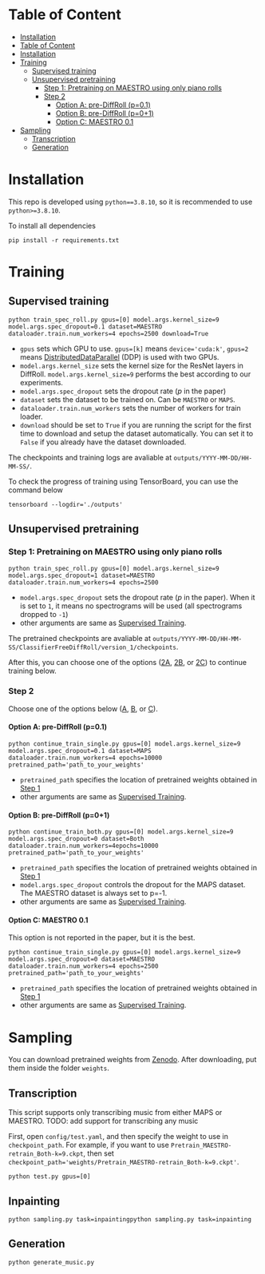 # Table of Content
<!-- @import "[TOC]" {cmd="toc" depthFrom=1 depthTo=4 orderedList=false} -->

<!-- code_chunk_output -->
- [Installation](#installation)
- [Table of Content](#table-of-content)
- [Installation](#installation)
- [Training](#training)
  - [Supervised training](#supervised-training)
  - [Unsupervised pretraining](#unsupervised-pretraining)
    - [Step 1: Pretraining on MAESTRO using only piano rolls](#step-1-pretraining-on-maestro-using-only-piano-rolls)
    - [Step 2](#step-2)
      - [Option A: pre-DiffRoll (p=0.1)](#option-a-pre-diffroll-p01)
      - [Option B: pre-DiffRoll (p=0+1)](#option-b-pre-diffroll-p01)
      - [Option C: MAESTRO 0.1](#option-c-maestro-01)
- [Sampling](#sampling)
  - [Transcription](#transcription)
  - [Generation](#generation)

<!-- /code_chunk_output -->


# Installation
This repo is developed using `python==3.8.10`, so it is recommended to use `python>=3.8.10`.

To install all dependencies
```
pip install -r requirements.txt
```

# Training

## Supervised training
```
python train_spec_roll.py gpus=[0] model.args.kernel_size=9 model.args.spec_dropout=0.1 dataset=MAESTRO dataloader.train.num_workers=4 epochs=2500 download=True
```


- `gpus` sets which GPU to use. `gpus=[k]` means `device='cuda:k'`, `gpus=2` means [DistributedDataParallel](https://pytorch.org/docs/stable/generated/torch.nn.parallel.DistributedDataParallel.html) (DDP) is used with two GPUs.
- `model.args.kernel_size` sets the kernel size for the ResNet layers in DiffRoll. `model.args.kernel_size=9` performs the best according to our experiments.
- `model.args.spec_dropout` sets the dropout rate ($p$ in the paper)
- `dataset` sets the dataset to be trained on. Can be `MAESTRO` or `MAPS`.
- `dataloader.train.num_workers` sets the number of workers for train loader.
- `download` should be set to `True` if you are running the script for the first time to download and setup the dataset automatically. You can set it to `False` if you already have the dataset downloaded.

The checkpoints and training logs are avaliable at `outputs/YYYY-MM-DD/HH-MM-SS/`. 

To check the progress of training using TensorBoard, you can use the command below
```
tensorboard --logdir='./outputs'
```

## Unsupervised pretraining
### Step 1: Pretraining on MAESTRO using only piano rolls
```
python train_spec_roll.py gpus=[0] model.args.kernel_size=9 model.args.spec_dropout=1 dataset=MAESTRO dataloader.train.num_workers=4 epochs=2500
```

- `model.args.spec_dropout` sets the dropout rate ($p$ in the paper). When it is set to `1`, it means no spectrograms will be used (all spectrograms dropped to `-1`)
- other arguments are same as [Supervised Training](#supervised-training).

The pretrained checkpoints are avaliable at `outputs/YYYY-MM-DD/HH-MM-SS/ClassifierFreeDiffRoll/version_1/checkpoints`.

After this, you can choose one of the options ([2A](#option-a-pre-diffroll-p01), [2B](#option-b-pre-diffroll-p01), or [2C](#option-c-maestro-01)) to continue training below.


### Step 2
Choose one of the options below ([A](#option-a-pre-diffroll-p01), [B](#option-b-pre-diffroll-p01), or [C](#option-c-maestro-01)).
#### Option A: pre-DiffRoll (p=0.1)

```
python continue_train_single.py gpus=[0] model.args.kernel_size=9 model.args.spec_dropout=0.1 dataset=MAPS dataloader.train.num_workers=4 epochs=10000 pretrained_path='path_to_your_weights' 
```

- `pretrained_path` specifies the location of pretrained weights obtained in [Step 1](#step-1-pretraining-on-maestro-using-only-piano-rolls)
- other arguments are same as [Supervised Training](#supervised-training).


#### Option B: pre-DiffRoll (p=0+1)

```
python continue_train_both.py gpus=[0] model.args.kernel_size=9 model.args.spec_dropout=0 dataset=Both dataloader.train.num_workers=4epochs=10000 pretrained_path='path_to_your_weights' 
```

- `pretrained_path` specifies the location of pretrained weights obtained in [Step 1](#step-1-pretraining-on-maestro-using-only-piano-rolls)
- `model.args.spec_dropout` controls the dropout for the MAPS dataset. The MAESTRO dataset is always set to p=-1. 
- other arguments are same as [Supervised Training](#supervised-training).

#### Option C: MAESTRO 0.1
This option is not reported in the paper, but it is the best.

```
python continue_train_single.py gpus=[0] model.args.kernel_size=9 model.args.spec_dropout=0 dataset=MAESTRO dataloader.train.num_workers=4 epochs=2500 pretrained_path='path_to_your_weights' 
```

- `pretrained_path` specifies the location of pretrained weights obtained in [Step 1](#step-1-pretraining-on-maestro-using-only-piano-rolls)
- other arguments are same as [Supervised Training](#supervised-training).

# Sampling
You can download pretrained weights from [Zenodo](https://zenodo.org/record/7214252#.Y00_xUzP260). After downloading, put them inside the folder `weights`.

## Transcription
This script supports only transcribing music from either MAPS or MAESTRO.
TODO: add support for transcribing any music

First, open `config/test.yaml`, and then specify the weight to use in `checkpoint_path`.
For example, if you want to use `Pretrain_MAESTRO-retrain_Both-k=9.ckpt`, then set  `checkpoint_path='weights/Pretrain_MAESTRO-retrain_Both-k=9.ckpt'`.

```
python test.py gpus=[0]
```



## Inpainting
```python sampling.py task=inpaintingpython sampling.py task=inpainting```

## Generation
```python generate_music.py```